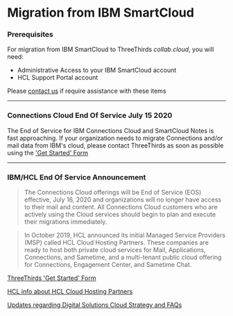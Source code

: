 # Migration from IBM SmartCloud

### Prerequisites

For migration from IBM SmartCloud to ThreeThirds *collab.cloud*, you will need:

* Administrative Access to your IBM SmartCloud account
* HCL Support Portal account

Please [contact us](https://collab.cloud/get-started) if require assistance with these items

---

### Connections Cloud End Of Service July 15 2020

The End of Service for IBM Connections Cloud and SmartCloud Notes is fast approaching. If your organization needs to migrate Connections and/or mail data from IBM's cloud, please contact ThreeThirds as soon as possible using the ['Get Started' Form](https://collab.cloud/get-started)

---

### IBM/HCL End Of Service Announcement

>The Connections Cloud offerings will be End of Service (EOS) effective, July 16, 2020 and organizations will no longer have access to their mail and content. All Connections Cloud customers who are actively using the Cloud services should begin to plan and execute their migrations immediately.

>In October 2019, HCL announced its initial Managed Service Providers (MSP) called HCL Cloud Hosting Partners. These companies are ready to host both private cloud services for Mail, Applications, Connections, and Sametime, and a multi-tenant public cloud offering for Connections, Engagement Center, and Sametime Chat.

[ThreeThirds 'Get Started' Form](https://collab.cloud/get-started)

[HCL info about HCL Cloud Hosting Partners](https://www.hcltechsw.com/wps/portal/resources/cloud-hosting)

[Updates regarding Digital Solutions Cloud Strategy and FAQs](https://www.cwpcollaboration.com/blogs/welcome-to-the-hcl-cloud-hosting-partners)
